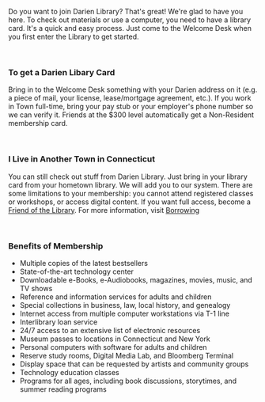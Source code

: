 <div class="row margin-bottom-30">
<div class="col-md-6">

Do you want to join Darien Library? That's great! We're glad to have you here. To check out materials or use a computer, you need to have a library card. It's a quick and easy process. Just come to the Welcome Desk when you first enter the Library to get started. 

<br />

### To get a Darien Libary Card
Bring in to the Welcome Desk something with your Darien address on it (e.g. a piece of mail, your license, lease/mortgage agreement, etc.). If you work in Town full-time, bring your pay stub or your employer's phone number so we can verify it. Friends at the $300 level automatically get a Non-Resident membership card.

<br />

### I Live in Another Town in Connecticut
You can still check out stuff from Darien Library. Just bring in your library card from your hometown library. We will add you to our system. There are some limitations to your membership: you cannot attend registered classes or workshops, or access digital content. If you want full access, become a [Friend of the Library](/friends "Friend of the Library"). For more information, visit [Borrowing](/borrowing "Borrowing")

<br/>

</div>
<div class="col-md-6">

### Benefits of Membership
* Multiple copies of the latest bestsellers
* State-of-the-art technology center
* Downloadable e-Books, e-Audiobooks, magazines, movies, music, and TV shows
* Reference and information services for adults and children
* Special collections in business, law, local history, and genealogy
* Internet access from multiple computer workstations via T-1 line
* Interlibrary loan service
* 24/7 access to an extensive list of electronic resources
* Museum passes to locations in Connecticut and New York
* Personal computers with software for adults and children
* Reserve study rooms, Digital Media Lab, and Bloomberg Terminal
* Display space that can be requested by artists and community groups
* Technology education classes
* Programs for all ages, including book discussions, storytimes, and summer reading programs

</div>
</div>